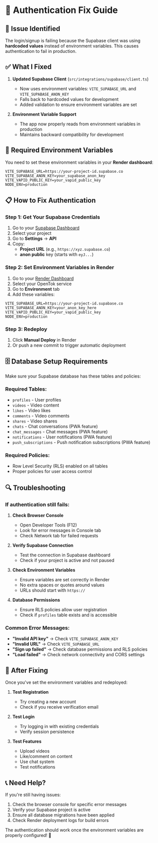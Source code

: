 # 🔐 Authentication Fix Guide

## 🚨 **Issue Identified**

The login/signup is failing because the Supabase client was using **hardcoded values** instead of environment variables. This causes authentication to fail in production.

## ✅ **What I Fixed**

1. **Updated Supabase Client** (`src/integrations/supabase/client.ts`)
   - Now uses environment variables: `VITE_SUPABASE_URL` and `VITE_SUPABASE_ANON_KEY`
   - Falls back to hardcoded values for development
   - Added validation to ensure environment variables are set

2. **Environment Variable Support**
   - The app now properly reads from environment variables in production
   - Maintains backward compatibility for development

## 🔧 **Required Environment Variables**

You need to set these environment variables in your **Render dashboard**:

```env
VITE_SUPABASE_URL=https://your-project-id.supabase.co
VITE_SUPABASE_ANON_KEY=your_supabase_anon_key
VITE_VAPID_PUBLIC_KEY=your_vapid_public_key
NODE_ENV=production
```

## 📋 **How to Fix Authentication**

### Step 1: Get Your Supabase Credentials

1. Go to your [Supabase Dashboard](https://supabase.com/dashboard)
2. Select your project
3. Go to **Settings** → **API**
4. Copy:
   - **Project URL** (e.g., `https://xyz.supabase.co`)
   - **anon public** key (starts with `eyJ...`)

### Step 2: Set Environment Variables in Render

1. Go to your [Render Dashboard](https://dashboard.render.com)
2. Select your OpenTok service
3. Go to **Environment** tab
4. Add these variables:

```
VITE_SUPABASE_URL=https://your-project-id.supabase.co
VITE_SUPABASE_ANON_KEY=your_anon_key_here
VITE_VAPID_PUBLIC_KEY=your_vapid_public_key
NODE_ENV=production
```

### Step 3: Redeploy

1. Click **Manual Deploy** in Render
2. Or push a new commit to trigger automatic deployment

## 🗄️ **Database Setup Requirements**

Make sure your Supabase database has these tables and policies:

### Required Tables:
- `profiles` - User profiles
- `videos` - Video content
- `likes` - Video likes
- `comments` - Video comments
- `shares` - Video shares
- `chats` - Chat conversations (PWA feature)
- `chat_messages` - Chat messages (PWA feature)
- `notifications` - User notifications (PWA feature)
- `push_subscriptions` - Push notification subscriptions (PWA feature)

### Required Policies:
- Row Level Security (RLS) enabled on all tables
- Proper policies for user access control

## 🔍 **Troubleshooting**

### If authentication still fails:

1. **Check Browser Console**
   - Open Developer Tools (F12)
   - Look for error messages in Console tab
   - Check Network tab for failed requests

2. **Verify Supabase Connection**
   - Test the connection in Supabase dashboard
   - Check if your project is active and not paused

3. **Check Environment Variables**
   - Ensure variables are set correctly in Render
   - No extra spaces or quotes around values
   - URLs should start with `https://`

4. **Database Permissions**
   - Ensure RLS policies allow user registration
   - Check if `profiles` table exists and is accessible

### Common Error Messages:

- **"Invalid API key"** → Check `VITE_SUPABASE_ANON_KEY`
- **"Invalid URL"** → Check `VITE_SUPABASE_URL`
- **"Sign up failed"** → Check database permissions and RLS policies
- **"Load failed"** → Check network connectivity and CORS settings

## 🚀 **After Fixing**

Once you've set the environment variables and redeployed:

1. **Test Registration**
   - Try creating a new account
   - Check if you receive verification email

2. **Test Login**
   - Try logging in with existing credentials
   - Verify session persistence

3. **Test Features**
   - Upload videos
   - Like/comment on content
   - Use chat system
   - Test notifications

## 📞 **Need Help?**

If you're still having issues:

1. Check the browser console for specific error messages
2. Verify your Supabase project is active
3. Ensure all database migrations have been applied
4. Check Render deployment logs for build errors

The authentication should work once the environment variables are properly configured! 🎉
